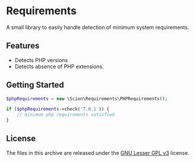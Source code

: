# Requirements
A small library to easily handle detection of minimum system requirements.

## Features
* Detects PHP versions
* Detects absence of PHP extensions.

## Getting Started
```php
$phpRequirements = new \Scion\Requirements\PHPRequirements();

if ($phpRequirements->check('7.0.1')) {
	// minimum php requirements satisfied
}
```

## License
The files in this archive are released under the [GNU Lesser GPL v3](LICENSE.md) license.
